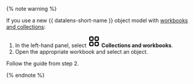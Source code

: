 {% note warning %}

If you use a new {{ datalens-short-name }} object model with [workbooks and collections](../../../datalens/workbooks-collections/index.md):

1. In the left-hand panel, select ![collections](../../../_assets/console-icons/rectangles-4.svg) **Collections and workbooks**.
1. Open the appropriate workbook and select an object.

Follow the guide from step 2.

{% endnote %}
